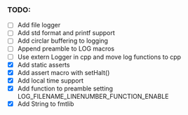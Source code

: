 ### TODO:
- [ ] Add file logger
- [ ] Add std format and printf support
- [ ] Add circlar buffering to logging
- [ ] Append preamble to LOG macros
- [ ] Use extern Logger in cpp and move log functions to cpp
- [x] Add static asserts
- [x] Add assert macro with setHalt()
- [x] Add local time support
- [x] Add function to preamble setting LOG_FILENAME_LINENUMBER_FUNCTION_ENABLE
- [x] Add String to fmtlib